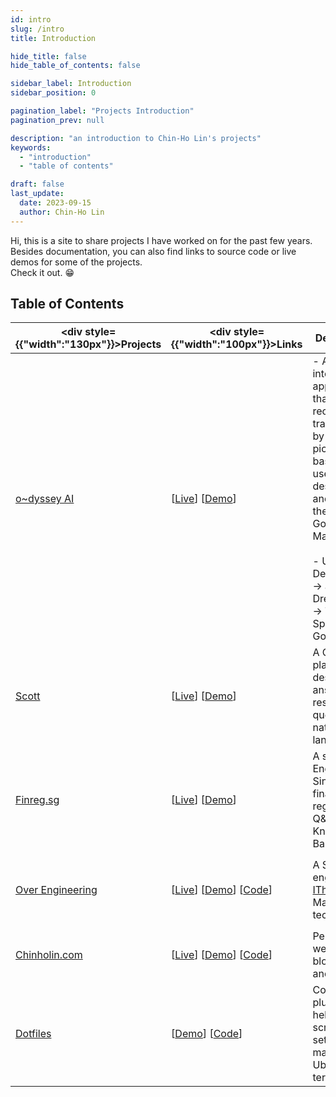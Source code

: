```yaml
---
id: intro
slug: /intro
title: Introduction

hide_title: false
hide_table_of_contents: false

sidebar_label: Introduction
sidebar_position: 0

pagination_label: "Projects Introduction"
pagination_prev: null

description: "an introduction to Chin-Ho Lin's projects"
keywords:
  - "introduction"
  - "table of contents"

draft: false
last_update:
  date: 2023-09-15
  author: Chin-Ho Lin
---
```



Hi, this is a site to share projects I have worked on for the past few years.<br />
Besides documentation, you can also find links to source code or live demos for some of the projects.<br />
Check it out. 😁


## Table of Contents
| <div style={{"width":"130px"}}>Projects</div> | <div style={{"width":"100px"}}>Links</div>                                                      | Description                                                                                                                                                                                                                         | Tech Keywords                                                                   |
|-----------------------------------------------|-------------------------------------------------------------------------------------------------|-------------------------------------------------------------------------------------------------------------------------------------------------------------------------------------------------------------------------------------|---------------------------------------------------------------------------------|
| [o~dyssey AI]                                 | [[Live][o~dyssey AI Live]] [[Demo][o~dyssey AI Demo]]                                           | - An AI interactive application that recommends travel spots by drawing pictures based on user mood descriptions and finding them on Google Maps.<br></br>- User Mood Description → an AI Drew Picture → Travel Spots on Google Map | `Python`, `GPT`, `DALL-E`, `Google Maps API`, `FastAPI`, `PostgreSQL`, `Sentry` |
| [Scott]                                       | [[Live][Scott Live]] [[Demo][Scott Demo]]                                                       | A Q&A platform designed to answer legal research queries in natural language.                                                                                                                                                       | `Python`, `GPT`, `Milvus/zilliz`, `FastAPI`, `PostgreSQL`, `AWS`                |
| [Finreg.sg]                                   | [[Live][Finreg.sg Live]] [[Demo][Finreg.sg Demo]]                                               | A search Engine for Singapore financial regulation Q&A Knowledge Base.                                                                                                                                                              | `Golang`, `Python`, `Elasticsearch`, `PostgreSQL`, `SEO`, `BERT`                |
| [Over Engineering]                            | [[Live][Over Engineering Live]] [[Demo][Over Engineering Demo]] [[Code][Over Engineering Code]] | A Search engine for [IThome], a Mandarin tech forum.                                                                                                                                                                                | `Python`, `Meilisearch`, `Flask`, `KeyBERT`, `PostgreSQL`, `fly.io`             |
| [Chinholin.com]                               | [[Live][Chinholin.com Live]] [[Demo][Chinholin.com Demo]] [[Code][Chinholin.com Code]]          | Personal website for blog posts and projects.                                                                                                                                                                                       | `Docusaurus`, `CSS`, `Vercel`                                                   |
| [Dotfiles]                                    | [[Demo][Dotfiles Demo]] [[Code][Dotfiles Code]]                                                 | Config files, plugins, and helper scripts for setting up macOS and Ubuntu terminals.                                                                                                                                                | `Zsh`, `Shell Scripting`, `Zinit`, `Emacs Lisp`, `Docker`, `Github Actions`     |



[o~dyssey AI]: https://travel-gpt.fly.dev
[o~dyssey AI Live]: https://travel-gpt.fly.dev
[o~dyssey AI Demo]: https://youtube.com/shorts/Nf3apwm8kjs

[Scott]: https://scott.intelllex.com
[Scott Live]: https://scott.intelllex.com
[Scott Demo]: https://youtu.be/fqndFEVBVr4

[Finreg.sg]: https://finreg.sg
[Finreg.sg Live]: https://finreg.sg
[Finreg.sg Demo]: https://youtu.be/f6wbaVbAVDE

[Over Engineering]: https://over-engineering-frontend.fly.dev
[Over Engineering Live]: https://over-engineering-frontend.fly.dev
[Over Engineering Code]: https://github.com/over-engineering-run
[Over Engineering Demo]: https://youtu.be/vNlSuDaQsOI
[IThome]: https://ithelp.ithome.com.tw

[Chinholin.com]: https://chinholin.com
[Chinholin.com Live]: https://chinholin.com
[Chinholin.com Code]: https://github.com/tainvecs/chinholin
[Chinholin.com Demo]: https://youtu.be/gKxwZ37um2w

[Dotfiles]: https://github.com/tainvecs/dotfiles
[Dotfiles Code]: https://github.com/tainvecs/dotfiles
[Dotfiles Demo]: https://youtu.be/FrM8_Hq6RIc
